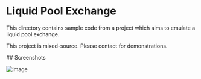# Liquid Pool Exchange
<p>This directory contains sample code from a project which aims to emulate a liquid pool exchange.</p>
<p>This project is mixed-source. Please contact for demonstrations.</p>
## Screenshots

![image](https://user-images.githubusercontent.com/96850361/154851338-fc98a551-2c3f-4aa8-be7d-76027637fd1d.png)

